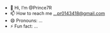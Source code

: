 - 👋 Hi, I’m @Prince7R
- 📫 How to reach me ...pr0143418@gmail.com
- 😄 Pronouns: ...
- ⚡ Fun fact: ...

<!---
Prince7R/Prince7R is a ✨ special ✨ repository because its `README.md` (this file) appears on your GitHub profile.
You can click the Preview link to take a look at your changes.
--->
